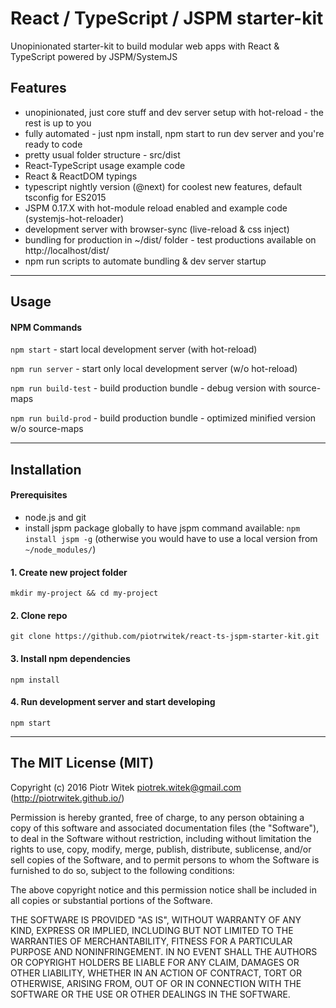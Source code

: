 # React / TypeScript / JSPM starter-kit
Unopinionated starter-kit to build modular web apps with React & TypeScript powered by JSPM/SystemJS

## Features
- unopinionated, just core stuff and dev server setup with hot-reload - the rest is up to you
- fully automated - just npm install, npm start to run dev server and you're ready to code
- pretty usual folder structure - src/dist
- React-TypeScript usage example code
- React & ReactDOM typings
- typescript nightly version (@next) for coolest new features, default tsconfig for ES2015
- JSPM 0.17.X with hot-module reload enabled and example code (systemjs-hot-reloader)
- development server with browser-sync (live-reload & css inject)
- bundling for production in ~/dist/ folder - test productions available on http://localhost/dist/
- npm run scripts to automate bundling & dev server startup

---

## Usage

#### NPM Commands

`npm start` - start local development server (with hot-reload)
    
`npm run server` - start only local development server (w/o hot-reload)
    
`npm run build-test` - build production bundle - debug version with source-maps
    
`npm run build-prod` - build production bundle - optimized minified version w/o source-maps

---

## Installation

#### Prerequisites
- node.js and git
- install jspm package globally to have jspm command available: `npm install jspm -g` (otherwise you would have to use a local version from `~/node_modules/`)
    

#### 1. Create new project folder
    mkdir my-project && cd my-project

#### 2. Clone repo
    git clone https://github.com/piotrwitek/react-ts-jspm-starter-kit.git

#### 3. Install npm dependencies
    npm install
    
#### 4. Run development server and start developing
    npm start

---

## The MIT License (MIT)

Copyright (c) 2016 Piotr Witek <piotrek.witek@gmail.com> (http://piotrwitek.github.io/)

Permission is hereby granted, free of charge, to any person obtaining a copy
of this software and associated documentation files (the "Software"), to deal
in the Software without restriction, including without limitation the rights
to use, copy, modify, merge, publish, distribute, sublicense, and/or sell
copies of the Software, and to permit persons to whom the Software is
furnished to do so, subject to the following conditions:

The above copyright notice and this permission notice shall be included in all
copies or substantial portions of the Software.

THE SOFTWARE IS PROVIDED "AS IS", WITHOUT WARRANTY OF ANY KIND, EXPRESS OR
IMPLIED, INCLUDING BUT NOT LIMITED TO THE WARRANTIES OF MERCHANTABILITY,
FITNESS FOR A PARTICULAR PURPOSE AND NONINFRINGEMENT. IN NO EVENT SHALL THE
AUTHORS OR COPYRIGHT HOLDERS BE LIABLE FOR ANY CLAIM, DAMAGES OR OTHER
LIABILITY, WHETHER IN AN ACTION OF CONTRACT, TORT OR OTHERWISE, ARISING FROM,
OUT OF OR IN CONNECTION WITH THE SOFTWARE OR THE USE OR OTHER DEALINGS IN THE
SOFTWARE.
